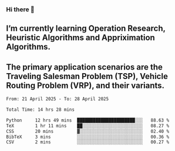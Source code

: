 ### Hi there 👋
## I’m currently learning Operation Research, Heuristic Algorithms and Appriximation Algorithms.
## The primary application scenarios are the Traveling Salesman Problem (TSP), Vehicle Routing Problem (VRP), and their variants.
<!--START_SECTION:waka-->

```txt
From: 21 April 2025 - To: 28 April 2025

Total Time: 14 hrs 28 mins

Python     12 hrs 49 mins  ██████████████████████░░░   88.63 %
TeX        1 hr 11 mins    ██░░░░░░░░░░░░░░░░░░░░░░░   08.27 %
CSS        20 mins         ▓░░░░░░░░░░░░░░░░░░░░░░░░   02.40 %
BibTeX     3 mins          ░░░░░░░░░░░░░░░░░░░░░░░░░   00.36 %
CSV        2 mins          ░░░░░░░░░░░░░░░░░░░░░░░░░   00.27 %
```

<!--END_SECTION:waka-->
<!--
**Bookervsky/Bookervsky** is a ✨ _special_ ✨ repository because its `README.md` (this file) appears on your GitHub profile.

Here are some ideas to get you started:

- 🔭 I’m currently working on ...
- 🌱 I’m currently learning ...
- 👯 I’m looking to collaborate on ...
- 🤔 I’m looking for help with ...
- 💬 Ask me about ...
- 📫 How to reach me: ...
- 😄 Pronouns: ...
- ⚡ Fun fact: ...
-->
